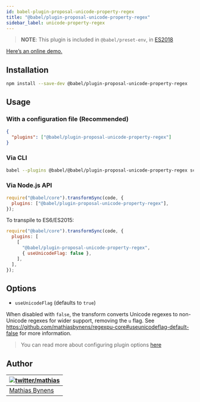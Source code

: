 ```yaml
---
id: babel-plugin-proposal-unicode-property-regex
title: "@babel/plugin-proposal-unicode-property-regex"
sidebar_label: unicode-property-regex
---
```


> **NOTE**: This plugin is included in `@babel/preset-env`, in [ES2018](https://github.com/tc39/proposals/blob/master/finished-proposals.md)

[Here’s an online demo.](https://mothereff.in/regexpu#input=var+regex+%3D+/%5Cp%7BScript_Extensions%3DGreek%7D/u%3B&unicodePropertyEscape=1)

## Installation

```sh title="Shell"
npm install --save-dev @babel/plugin-proposal-unicode-property-regex
```

## Usage

### With a configuration file (Recommended)

```json title="babel.config.json"
{
  "plugins": ["@babel/plugin-proposal-unicode-property-regex"]
}
```

### Via CLI

```sh title="Shell"
babel --plugins @babel/@babel/plugin-proposal-unicode-property-regex script.js
```

### Via Node.js API

```js title="JavaScript"
require("@babel/core").transformSync(code, {
  plugins: ["@babel/plugin-proposal-unicode-property-regex"],
});
```

To transpile to ES6/ES2015:

```js title="JavaScript"
require("@babel/core").transformSync(code, {
  plugins: [
    [
      "@babel/plugin-proposal-unicode-property-regex",
      { useUnicodeFlag: false },
    ],
  ],
});
```

## Options

- `useUnicodeFlag` (defaults to `true`)

When disabled with `false`, the transform converts Unicode regexes to
non-Unicode regexes for wider support, removing the `u` flag. See https://github.com/mathiasbynens/regexpu-core#useunicodeflag-default-false for more information.

> You can read more about configuring plugin options [here](https://babeljs.io/docs/en/plugins#plugin-options)

## Author

| [![twitter/mathias](https://gravatar.com/avatar/24e08a9ea84deb17ae121074d0f17125?s=70)](https://twitter.com/mathias "Follow @mathias on Twitter") |
| ------------------------------------------------------------------------------------------------------------------------------------------------- |
| [Mathias Bynens](https://mathiasbynens.be/)                                                                                                       |
